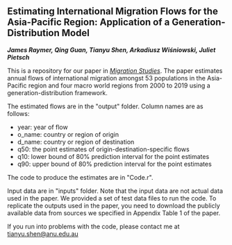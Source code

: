 ## Estimating International Migration Flows for the Asia-Pacific Region: Application of a Generation-Distribution Model
***James Raymer,  Qing Guan,  Tianyu Shen,  Arkadiusz Wiśniowski, Juliet Pietsch***

This is a repository for our paper in [*Migration Studies*](https://academic.oup.com/migration). The paper estimates annual flows of international migration amongst 53 populations in the Asia-Pacific region and four macro world regions from 2000 to 2019 using a generation-distribution framework. 

The estimated flows are in the "output" folder. Column names are as follows:
- year: year of flow
- o_name: country or region of origin
- d_name: country or region of destination
- q50: the point estimates of origin-destination-specific flows
- q10: lower bound of 80% prediction interval for the point estimates
- q90: upper bound of 80% prediction interval for the point estimates


The code to produce the estimates are in "Code.r". 

Input data are in "inputs" folder. 
  Note that the input data are not actual data used in the paper. We provided a set of test data files to run the code. 
  To replicate the outputs used in the paper, you need to download the publicly available data from sources we specified in Appendix Table 1 of the paper.



If you run into problems with the code, please contact me at tianyu.shen@anu.edu.au
